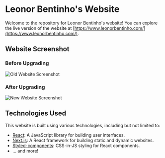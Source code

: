 # Leonor Bentinho's Website

Welcome to the repository for Leonor Bentinho's website! You can explore the live version of the website at [https://www.leonorbentinho.com/](https://www.leonorbentinho.com/).

## Website Screenshot

### Before Upgrading
![Old Website Screenshot](../images/old-screenshot.png)

### After Upgrading
![New Website Screenshot](../images/new-screenshot.png)

## Technologies Used

This website is built using various technologies, including but not limited to:

- [React](https://reactjs.org/): A JavaScript library for building user interfaces.
- [Next.js](https://nextjs.org/): A React framework for building static and dynamic websites.
- [Styled-components](https://styled-components.com/): CSS-in-JS styling for React components.
- ... and more!

